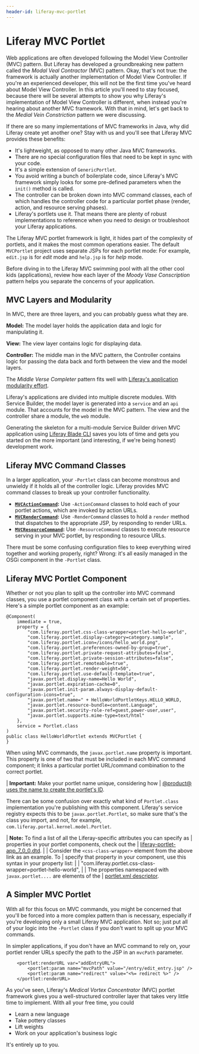 ```yaml
---
header-id: liferay-mvc-portlet
---
```


# Liferay MVC Portlet

Web applications are often developed following the Model View Controller (MVC)
pattern. But Liferay has developed a groundbreaking new pattern called the
*Modal Veal Contractor* (MVC) pattern. Okay, that's not true: the framework is
actually another implementation of Model View Controller. If you're an
experienced developer, this will not be the first time you've heard about Model
View Controller. In this article you'll need to stay focused, because there will
be several attempts to show you why Liferay's implementation of Model View
Controller is different, when instead you're hearing about another MVC
framework. With that in mind, let's get back to the *Medial Vein Constriction*
pattern we were discussing.

If there are so many implementations of MVC frameworks in Java, why did Liferay
create yet another one? Stay with us and you'll see that Liferay MVC provides
these benefits:

-  It's lightweight, as opposed to many other Java MVC frameworks.
-  There are no special configuration files that need to be kept in sync with
   your code.
-  It's a simple extension of `GenericPortlet`.
-  You avoid writing a bunch of boilerplate code, since Liferay's MVC framework
   simply looks for some pre-defined parameters when the `init()` method is
   called. 
-  The controller can be broken down into MVC command classes, each of which
   handles the controller code for a particular portlet phase (render, action,
   and resource serving phases).
-  Liferay's portlets use it. That means there are plenty of robust
   implementations to reference when you need to design or troubleshoot your
   Liferay applications.

The Liferay MVC portlet framework is light, it hides part of the complexity of
portlets, and it makes the most common operations easier. The default
`MVCPortlet` project uses separate JSPs for each portlet mode: For example,
`edit.jsp` is for *edit* mode and `help.jsp` is for *help* mode.

Before diving in to the Liferay MVC swimming pool with all the other cool kids
(applications), review how each layer of the *Moody Vase Conscription* pattern
helps you separate the concerns of your application.

## MVC Layers and Modularity

In MVC, there are three layers, and you can probably guess what they are.

**Model:** The model layer holds the application data and logic for manipulating
it.

**View:** The view layer contains logic for displaying data.

**Controller:** The middle man in the MVC pattern, the Controller contains logic
for passing the data back and forth between the view and the model layers.

The *Middle Verse Completer* pattern fits well with [Liferay's application modularity effort](/docs/7-0/tutorials/-/knowledge_base/t/fundamentals#modules).

Liferay's applications are divided into multiple discrete modules. With Service
Builder, the model layer is generated into a `service` and an `api` module. That
accounts for the model in the MVC pattern. The view and the controller share a
module, the `web` module.

Generating the skeleton for a multi-module Service Builder driven MVC
application using [Liferay Blade CLI](/docs/7-0/tutorials/-/knowledge_base/t/blade-cli) saves you lots of time and gets you
started on the more important (and interesting, if we're being honest)
development work.

## Liferay MVC Command Classes

In a larger application, your `-Portlet` class can become monstrous and unwieldy
if it holds all of the controller logic. Liferay provides MVC command classes to
break up your controller functionality.

-   **[`MVCActionCommand`](@platform-ref@/7.0-latest/javadocs/portal-kernel/com/liferay/portal/kernel/portlet/bridges/mvc/MVCActionCommand.html):**
    Use `-ActionCommand` classes to hold each of your portlet actions, which are
    invoked by action URLs.
-   **[`MVCRenderCommand`](@platform-ref@/7.0-latest/javadocs/portal-kernel/com/liferay/portal/kernel/portlet/bridges/mvc/MVCRenderCommand.html):**
    Use `-RenderCommand` classes to hold a `render` method that dispatches to
    the appropriate JSP, by responding to render URLs.
-   **[`MVCResourceCommand`](@platform-ref@/7.0-latest/javadocs/portal-kernel/com/liferay/portal/kernel/portlet/bridges/mvc/MVCResourceCommand.html):**
    Use `-ResourceCommand` classes to execute resource serving in your MVC
    portlet, by responding to resource URLs.

There must be some confusing configuration files to keep everything wired
together and working properly, right? Wrong: it's all easily managed in the OSGi
component in the `-Portlet` class.

## Liferay MVC Portlet Component

Whether or not you plan to split up the controller into MVC command classes,
you use a portlet component class with a certain set of properties. Here's a
simple portlet component as an example:

    @Component(
        immediate = true,
        property = {
            "com.liferay.portlet.css-class-wrapper=portlet-hello-world",
            "com.liferay.portlet.display-category=category.sample",
            "com.liferay.portlet.icon=/icons/hello_world.png",
            "com.liferay.portlet.preferences-owned-by-group=true",
            "com.liferay.portlet.private-request-attributes=false",
            "com.liferay.portlet.private-session-attributes=false",
            "com.liferay.portlet.remoteable=true",
            "com.liferay.portlet.render-weight=50",
            "com.liferay.portlet.use-default-template=true",
            "javax.portlet.display-name=Hello World",
            "javax.portlet.expiration-cache=0",
            "javax.portlet.init-param.always-display-default-configuration-icons=true",
            "javax.portlet.name=" + HelloWorldPortletKeys.HELLO_WORLD,
            "javax.portlet.resource-bundle=content.Language",
            "javax.portlet.security-role-ref=guest,power-user,user",
            "javax.portlet.supports.mime-type=text/html"
        },
        service = Portlet.class
    )
    public class HelloWorldPortlet extends MVCPortlet {
    }

When using MVC commands, the `javax.portlet.name` property is important. This
property is one of two that must be included in each MVC command component; it
links a particular portlet URL/command combination to the correct portlet. 

| **Important:** Make your portlet name unique, considering how
| [@product@ uses the name to create the portlet's ID](/docs/7-0/reference/-/knowledge_base/r/portlet-descriptor-to-osgi-service-property-map#six).

There can be some confusion over exactly what kind of `Portlet.class`
implementation you're publishing with this component. Liferay's service registry
expects this to be `javax.portlet.Portlet`, so make sure that's the class you
import, and not, for example, `com.liferay.portal.kernel.model.Portlet`.

| **Note:** To find a list of all the Liferay-specific attributes you can specify as
| properties in your portlet components, check out the
| [liferay-portlet-app_7_0_0.dtd](@platform-ref@/7.0-latest/definitions/liferay-portlet-app_7_0_0.dtd.html).
| 
| Consider the `<css-class-wrapper>` element from the above link as an example. To
| specify that property in your component, use this syntax in your property list:
| 
|     "com.liferay.portlet.css-class-wrapper=portlet-hello-world",
| 
| The properties namespaced with `javax.portlet....` are elements of the
| [portlet.xml descriptor](http://java.sun.com/xml/ns/portlet/portlet-app_2_0.xsd).

## A Simpler MVC Portlet

With all for this focus on MVC commands, you might be concerned that you'll be
forced into a more complex pattern than is necessary, especially if you're
developing only a small Liferay MVC application. Not so; just put all of your
logic into the `-Portlet` class if you don't want to split up your MVC commands. 

In simpler applications, if you don't have an MVC command to rely on, your
portlet render URLs specify the path to the JSP in an `mvcPath` parameter.

		<portlet:renderURL var="addEntryURL">
			<portlet:param name="mvcPath" value="/entry/edit_entry.jsp" />
			<portlet:param name="redirect" value="<%= redirect %>" />
		</portlet:renderURL>

As you've seen, Liferay's *Medical Vortex Concentrator* (MVC) portlet framework
gives you a well-structured controller layer that takes very little time to
implement.  With all your free time, you could

-  Learn a new language
-  Take pottery classes
-  Lift weights
-  Work on your application's business logic

It's entirely up to you.
